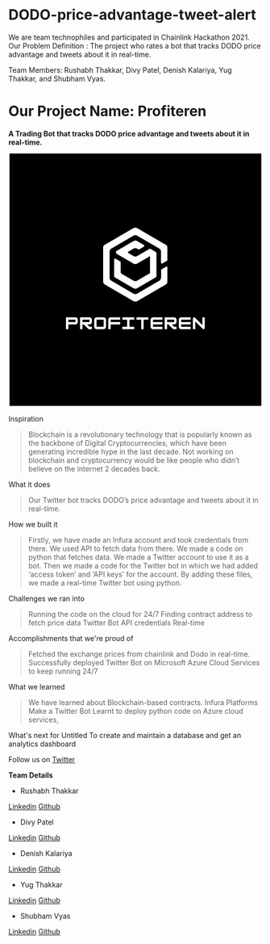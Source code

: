 # DODO-price-advantage-tweet-alert

We are team technophiles and participated in Chainlink Hackathon 2021. Our Problem Definition : The project who rates a bot that tracks DODO price advantage and tweets about it in real-time.

Team Members: Rushabh Thakkar, Divy Patel, Denish Kalariya, Yug Thakkar, and Shubham Vyas.

# Our Project Name: Profiteren

**A Trading Bot that tracks DODO price advantage and tweets about it in real-time.**

<p align="center">
  <img src="./profiteren.jpeg"/>
</p>

Inspiration
>Blockchain is a revolutionary technology that is popularly known as the backbone of Digital Cryptocurrencies, which have been generating incredible hype in the last decade. Not working on blockchain and cryptocurrency would be like people who didn’t believe on the internet 2 decades back. 

What it does
>Our Twitter bot tracks DODO’s price advantage and tweets about it in real-time.

How we built it
>Firstly, we have made an Infura account and took credentials from there. We used API to fetch data from there. We made a code on python that fetches data. We made a Twitter account to use it as a bot. Then we made a code for the Twitter bot in which we had added ‘access token’ and ‘API keys’ for the account. By adding these files, we made a real-time Twitter bot using python.

Challenges we ran into
>Running the code on the cloud for 24/7
>Finding contract address to fetch price data
>Twitter Bot API credentials
>Real-time 

Accomplishments that we're proud of
>Fetched the exchange prices from chainlink and Dodo in real-time.
>Successfully deployed Twitter Bot on Microsoft Azure Cloud Services to keep running 24/7

What we learned
>We have learned about Blockchain-based contracts.
>Infura Platforms
>Make a Twitter Bot
>Learnt to deploy python code on Azure cloud services,

What's next for Untitled
To create and maintain a database and get an analytics dashboard

Follow us on [Twitter](https://twitter.com/_profiteren_)


 **Team Details**
- Rushabh Thakkar

[Linkedin](https://www.linkedin.com/in/rushabhthakkar/)
[Github](https://github.com/rushabh1605)

- Divy Patel

[Linkedin](www.linkedin.com/in/divy-patel-7b369118b/)
[Github](https://github.com/Divy2000)

- Denish Kalariya

[Linkedin](https://www.linkedin.com/in/denish-kalariya-b22a641ba/)
[Github](https://github.com/Dk-21)

- Yug Thakkar

[Linkedin](https://www.linkedin.com/in/yug-thakkar-6a0021179/)
[Github](https://github.com/yugthakkar16)

- Shubham Vyas

[Linkedin](https://www.linkedin.com/in/shubhamvyas7/)
[Github](https://github.com/shhubhxm)

